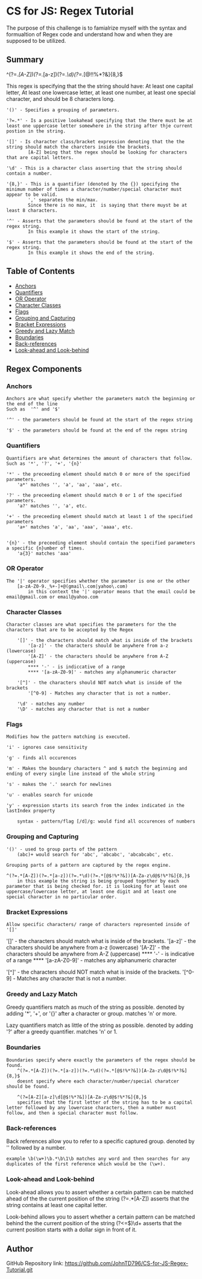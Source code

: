 # CS for JS: Regex Tutorial

The purpose of this challenge is to famialrize myself with the syntax and formualtion of Regex code and understand how and when they are supposed to be utilized.

## Summary

^(?=.*[A-Z])(?=.*[a-z])(?=.*\d)(?=.*[@$!%*?&])[A-Za-z\d@$!%*?&]{8,}$

This regex is specifying that the the string should have:
    At least one capital letter, At least one lowercase letter, at least one number, at least one special character, and should be 8 characters long.

    '()' - Specifies a grouping of parameters.

    '?=.*' - Is a positive lookahead specifying that the there must be at least one uppercase letter somewhere in the string after thje current postion in the string.

    '[]' - Is character class/bracket expression denoting that the the string should match the charcters inside the brackets.
            [A-Z] being that the regex should be looking for characters that are capital letters.

    '\d' - This is a character class asserting that the string should contain a number.

    '{8,}' - This is a quantifier (denoted by the {}) specifying the minimum number of times a character/number/special character must appear to be valid. 
            ',' separates the min/max.
            Since there is no max, it  is saying that there muyst be at least 8 characters.

    '^' - Asserts that the parameters should be found at the start of the regex string.
            In this example it shows the start of the string.

    '$' - Asserts that the parameters should be found at the start of the regex string.
            In this example it shows the end of the string.

## Table of Contents

- [Anchors](#anchors)
- [Quantifiers](#quantifiers)
- [OR Operator](#or-operator)
- [Character Classes](#character-classes)
- [Flags](#flags)
- [Grouping and Capturing](#grouping-and-capturing)
- [Bracket Expressions](#bracket-expressions)
- [Greedy and Lazy Match](#greedy-and-lazy-match)
- [Boundaries](#boundaries)
- [Back-references](#back-references)
- [Look-ahead and Look-behind](#look-ahead-and-look-behind)

## Regex Components

### Anchors

    Anchors are what specify whether the parameters match the beginning or the end of the line
    Such as  '^' and '$'

    '^' - the parameters should be found at the start of the regex string

    '$' - the parameters should be found at the end of the regex string

### Quantifiers

    Quantifiers are what determines the amount of characters that follow.
    Such as '*', '?', '+', '{n}'

    '*' - the preceeding element should match 0 or more of the specified parameters.
        'a*' matches '', 'a', 'aa', 'aaa', etc.
    
    '?' - the preceeding element should match 0 or 1 of the specified parameters.
        'a?' matches '', 'a', etc.

    '+' - the preceeding element should match at least 1 of the specified parameters
        'a+' matches 'a', 'aa', 'aaa', 'aaaa', etc.
    

    '{n}' - the preceeding element should contain the specified parameters a specific {n}umber of times.
        'a{3}' matches 'aaa'


### OR Operator

    The '|' operator specifies whether the parameter is one or the other
        [a-zA-Z0-9._%+-]+@(gmail\.com|yahoo\.com)
            in this context the '|' operator means that the email could be email@gmail.com or email@yahoo.com


### Character Classes

    Character classes are what specifies the parameters for the the characters that are to be accepted by the Regex

        '[]' - the characters should match what is inside of the brackets
            '[a-z]' - the characters should be anywhere from a-z (lowercase)
            '[A-Z]' - the characters should be anywhere from A-Z (uppercase)
            **** '-' - is indiccative of a range
            **** '[a-zA-Z0-9]' - matches any alphanumeric character

        '[^]' - the characters should NOT match what is inside of the brackets
            '[^0-9] - Matches any character that is not a number.

        '\d' - matches any number
        '\D' - matches any character that is not a number

### Flags

    Modifies how the pattern matching is executed.

    'i' - ignores case sensitivity

    'g' - finds all occurences

    'm' - Makes the boundary characters ^ and $ match the beginning and ending of every single line instead of the whole string

    's' - makes the '.' search for newlines

    'u' - enables search for unicode

    'y' - expression starts its search from the index indicated in the lastIndex property

        syntax - pattern/flag [/d]/g: would find all occurences of numbers


### Grouping and Capturing

    '()' - used to group parts of the pattern
        (abc)+ would search for 'abc', 'abcabc', 'abcabcabc', etc.
        
    Grouping parts of a pattern are captured by the regex engine.

    ^(?=.*[A-Z])(?=.*[a-z])(?=.*\d)(?=.*[@$!%*?&])[A-Za-z\d@$!%*?&]{8,}$
        in this example the string is being grouped together by each parameter that is being checked for. it is looking for at least one uppercase/lowercase letter, at least one digit and at least one special character in no particular order.
        

### Bracket Expressions

    Allow specific characters/ range of characters represented inside of '[]'

'[]' - the characters should match what is inside of the brackets.
            '[a-z]' - the characters should be anywhere from a-z (lowercase)
            '[A-Z]' - the characters should be anywhere from A-Z (uppercase)
            **** '-' - is indicative of a range
            **** '[a-zA-Z0-9]' - matches any alphanumeric character

'[^]' - the characters should NOT match what is inside of the brackets.
            '[^0-9] - Matches any character that is not a number.

### Greedy and Lazy Match

Greedy quantifiers match as much of the string as possible.
    denoted by adding  '*', '+', or '{}' after a character or group.
        matches 'n' or more.

Lazy quantifiers match as little of the string as possible.
    denoted by adding  '?' after a greedy quantifier.
        matches 'n' or 1.

### Boundaries

    Boundaries specify where exactly the parameters of the regex should be found.
        ^(?=.*[A-Z])(?=.*[a-z])(?=.*\d)(?=.*[@$!%*?&])[A-Za-z\d@$!%*?&]{8,}$
        doesnt specify where each character/number/special charatcer should be found.

        ^(?=[A-Z][a-z]\d[@$!%*?&])[A-Za-z\d@$!%*?&]{8,}$
        specifies that the first letter of the string has to be a capital letter followed by any lowercase characters, then a number must follow, and then a special character must follow.

### Back-references

Back references allow you to refer to a specific captured group.
    denoted by '\' followed by a number.

    example \b(\w+)\b.*\b\1\b matches any word and then searches for any duplicates of the first reference which would be the (\w+).

### Look-ahead and Look-behind

Look-ahead allows you to assert whether a certain pattern can be matched ahead of the the current position of the string
    (?=.*[A-Z]) asserts that the string contains at least one capital letter.

Look-behind allows you to assert whether a certain pattern can be matched behind the the current position of the string
    (?<=\$)\d+ asserts that the current position starts with a dollar sign in front of it.

## Author

GitHub Repository link: https://github.com/JohnTD796/CS-for-JS-Regex-Tutorial.git
